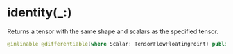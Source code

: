 # identity(\_:)

Returns a tensor with the same shape and scalars as the specified tensor.

``` swift
@inlinable @differentiable(where Scalar: TensorFlowFloatingPoint) public func identity<Scalar>(_ x: Tensor<Scalar>) -> Tensor<Scalar>
```
